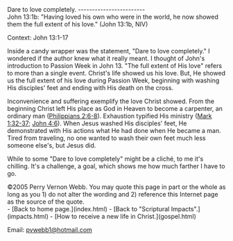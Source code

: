  <head> <title>(PVW) John 13:1b: "Having loved his own who were in the world, he now showed them the full extent of his love."</title> <meta content="IE=9" http-equiv="X-UA-Compatible"></meta> <link href="css/page_style.css" rel="stylesheet" type="text/css"></link> </head><body><div class="page_style">Dare to love completely.
------------------------

<div class="p">John 13:1b: "Having loved his own who were in the world, he now showed them the full extent of his love." (John 13:1b, NIV)

 Context: John 13:1-17</div>Inside a candy wrapper was the statement, "Dare to love completely." I wondered if the author knew what it really meant. I thought of John's introduction to Passion Week in John 13. "The full extent of His love" refers to more than a single event. Christ's life showed us his love. But, He showed us the full extent of his love during Passion Week, beginning with washing His disciples' feet and ending with His death on the cross.

Inconvenience and suffering exemplify the love Christ showed. From the beginning Christ left His place as God in Heaven to become a carpenter, an ordinary man ([Philippians 2:6-8](http://www.biblegateway.com/passage/?search=Philippians+2:6-8)). Exhaustion typified His ministry ([Mark 1:32-37](http://www.biblegateway.com/passage/?search=Mark+1:32-37); [John 4:6](http://www.biblegateway.com/passage/?search=John+4:6)). When Jesus washed His disciples' feet, He demonstrated with His actions what He had done when He became a man. Tired from traveling, no one wanted to wash their own feet much less someone else's, but Jesus did.

While to some "Dare to love completely" might be a cliché, to me it's chilling. It's a challenge, a goal, which shows me how much farther I have to go.

<div class="copy">©2005 Perry Vernon Webb. You may quote this page in part or the whole as long as you
 1) do not alter the wording and
 2) reference this Internet page as the source of the quote.</div>  </div>- [Back to home page.](index.html)
- [Back to "Scriptural Impacts".](impacts.html)
- [How to receive a new life in Christ.](gospel.html)

Email: [pvwebb1@hotmail.com](mailto:pvwebb1@hotmail.com)

